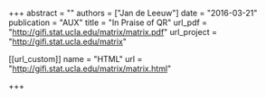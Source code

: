 +++
abstract = ""
authors = ["Jan de Leeuw"]
date = "2016-03-21"
publication = "AUX"
title = "In Praise of QR"
url_pdf = "http://gifi.stat.ucla.edu/matrix/matrix.pdf"
url_project = "http://gifi.stat.ucla.edu/matrix"


[[url_custom]]
name = "HTML"
url = "http://gifi.stat.ucla.edu/matrix/matrix.html"

+++

